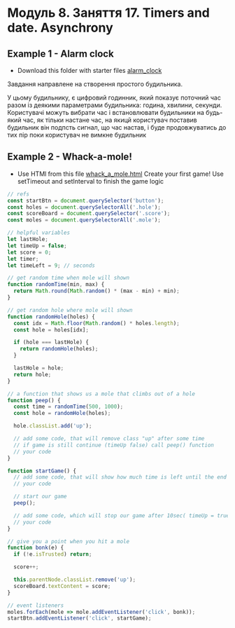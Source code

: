 # Модуль 8. Заняття 17. Timers and date. Asynchrony

## Example 1 - Alarm clock

- Download this folder with starter files
  [alarm_clock](./alarm_clock/alarm_clock.zip)

Завдання направлене на створення простого будильника.

У цьому будильнику, є цифровий годинник, який показує поточний час разом із
деякими параметрами будильника: година, хвилини, секунди. Користувачі можуть
вибрати час і встановлювати будильники на будь-який час, як тільки настане час,
на якицй користувач поставив будильник він подпсть сигнал, що час настав, і буде
продовжуватись до тих пір поки користувач не вимкне будильник

## Example 2 - Whack-a-mole!

- Use HTMl from this file [whack_a_mole.html](./game/index.html) Create your
  first game! Use setTimeout and setInterval to finish the game logic

```js
// refs
const startBtn = document.querySelector('button');
const holes = document.querySelectorAll('.hole');
const scoreBoard = document.querySelector('.score');
const moles = document.querySelectorAll('.mole');

// helpful variables
let lastHole;
let timeUp = false;
let score = 0;
let timer;
let timeLeft = 9; // seconds

// get random time when mole will shown
function randomTime(min, max) {
  return Math.round(Math.random() * (max - min) + min);
}

// get random hole where mole will shown
function randomHole(holes) {
  const idx = Math.floor(Math.random() * holes.length);
  const hole = holes[idx];

  if (hole === lastHole) {
    return randomHole(holes);
  }

  lastHole = hole;
  return hole;
}

// a function that shows us a mole that climbs out of a hole
function peep() {
  const time = randomTime(500, 1000);
  const hole = randomHole(holes);

  hole.classList.add('up');

  // add some code, that will remove class "up" after some time
  // if game is still continue (timeUp false) call peep() function
  // your code
}

function startGame() {
  // add some code, that will show how much time is left until the end of the game, if timeLeft === 0 change button text to "Game Over"
  // your code

  // start our game
  peep();

  // add some code, which will stop our game after 10sec( timeUp = true, game is over)
  // your code
}

// give you a point when you hit a mole
function bonk(e) {
  if (!e.isTrusted) return;

  score++;

  this.parentNode.classList.remove('up');
  scoreBoard.textContent = score;
}

// event listeners
moles.forEach(mole => mole.addEventListener('click', bonk));
startBtn.addEventListener('click', startGame);
```

